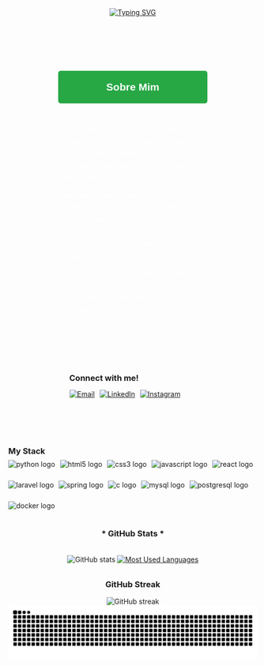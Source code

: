 <div align="center" style="">
  <a href="https://git.io/typing-svg">
    <img src="https://readme-typing-svg.demolab.com?font=Fira+Code&weight=700&size=24&pause=1000&color=28a745&center=true&vCenter=true&random=false&width=600&lines=Manoel+Silva+%7C+Desenvolvedor+Backend" alt="Typing SVG">
  </a>
</div>

<div align="center" style="margin-top: 2rem;">
  <img src="./src/header-gif.gif" alt="" width="600">
</div>

<div style="display: flex; align-items: flex-start; justify-content: center; gap: 2rem; margin-top: 2rem;">
  <div style="width: 60%; font-family: 'Monteserrat', sans-serif; line-height: 1.6; color: #333;">
    <h2 style="color: white; font-weight: bold; margin-bottom: 1rem; background-color: #28a745; padding: 1rem; border-radius: 5px; text-align: center;">Sobre Mim</h2>
    <p style="margin: 10px 0; font-size: 1.1em; color:white; background:">
      Sou um desenvolvedor backend apaixonado por tecnologia, com foco em construir soluções eficientes e escaláveis. 
      Possuo sólida experiência em desenvolvimento backend, análise de dados e inteligência artificial.
    </p>
    <p style="margin: 10px 0; font-size: 1.1em; color:white">
      Atualmente, atuo como Desenvolvedor Backend na <em>Gransys</em>, especializado em Laravel e Vue.js. 
      Tenho expertise em desenvolvimento de APIs RESTful, rotinas de automação ETL e análise de dados com Python.
    </p>
    <p style="margin: 10px 0; font-size: 1.1em; color:white">
      Busco constantemente aprimorar minhas habilidades e contribuir para projetos desafiadores que me permitam crescer como profissional.
    </p>
  </div>
</div>

<div style="display: flex; align-items: center; justify-content: center; gap: 2rem; margin-top: 2rem;">
  <div>
    <h3 style="margin-bottom: 0.5rem;">Connect with me!</h3>
    <p style="display: flex; gap: 10px;">
      <a href="mailto:manoelkenpachi@gmail.com" target="_blank" rel="noopener noreferrer">
        <img src="https://img.shields.io/badge/-Email-D14836?style=for-the-badge&logo=gmail&logoColor=white" alt="Email">
      </a>
      <a href="https://www.linkedin.com/in/manoel-silva-20936815a/" target="_blank" rel="noopener noreferrer">
        <img src="https://img.shields.io/badge/-LinkedIn-0077B5?style=for-the-badge&logo=linkedin&logoColor=white" alt="LinkedIn">
      </a>
      <a href="https://www.instagram.com/manoelkenpachi/" target="_blank" rel="noopener noreferrer">
        <img src="https://img.shields.io/badge/-Instagram-E4405F?style=for-the-badge&logo=instagram&logoColor=white" alt="Instagram">
      </a>
    </p>
  </div>
  <img src="./src/study.gif" alt="" height="190px"> 
</div>

<div style="margin-top: 2rem;">
  <h3 style="margin-bottom: 0.5rem;">My Stack</h3>
  <div align="left" style="display: flex; flex-wrap: wrap; gap: 10px;">
    <img src="https://cdn.jsdelivr.net/npm/@programming-languages-logos/python@0.0.0/python_256x256.png" height="32" alt="python logo" />
    <img src="https://cdn.jsdelivr.net/gh/devicons/devicon/icons/html5/html5-original.svg" height="32" alt="html5 logo" />
    <img src="https://cdn.jsdelivr.net/gh/devicons/devicon/icons/css3/css3-original.svg" height="32" alt="css3 logo" />
    <img src="https://cdn.jsdelivr.net/gh/devicons/devicon/icons/javascript/javascript-plain.svg" height="32" alt="javascript logo" />
    <img src="https://cdn.jsdelivr.net/gh/devicons/devicon/icons/react/react-original.svg" height="32" alt="react logo" />
    <img src="https://cdn.worldvectorlogo.com/logos/laravel-2.svg" height="32" alt="laravel logo" />
    <img src="https://cdn.jsdelivr.net/gh/devicons/devicon/icons/spring/spring-original.svg" height="32" alt="spring logo" />
    <img src="https://cdn.jsdelivr.net/gh/devicons/devicon/icons/c/c-original.svg" height="32" alt="c logo" />
    <img src="https://cdn.jsdelivr.net/gh/devicons/devicon/icons/mysql/mysql-original.svg" height="32" alt="mysql logo" />
    <img src="https://cdn.jsdelivr.net/gh/devicons/devicon/icons/postgresql/postgresql-original.svg" height="32" alt="postgresql logo" />
    <img src="https://cdn.jsdelivr.net/gh/devicons/devicon/icons/docker/docker-original.svg" height="32" alt="docker logo" />
  </div>
</div>

<div style="text-align: center;" align="center">
  <h3>* GitHub Stats *</h3>
  <br>
  <img src="https://github-readme-stats-git-masterrstaa-rickstaa.vercel.app/api?username=ManoelKenpachi&hide_title=true&show_icons=true&include_all_commits=false&count_private=true&line_height=25&hide=issues&bg_color=000&title_color=blue&text_color=FFF&border_radius=3&border_color=36123c&icon_color=blue&theme=jolly" alt="GitHub stats">
  <a href="https://github.com/ManoelKenpachi/github-readme-stats">
    <img src="https://github-readme-stats-git-masterrstaa-rickstaa.vercel.app/api/top-langs/?username=ManoelKenpachi&line_height=10&card_width=290&layout=compact&hide_title=false&count_private=true&langs_count=4&show_icons=true&title_color=blue&hide=html,scss,less&bg_color=000&text_color=blue&border_radius=3&border_color=561760&count_private=true" alt="Most Used Languages">
  </a>
</div>

<div style="text-align: center; margin-top: 2rem;">
  <h3>GitHub Streak</h3>
  <img src="https://github-readme-streak-stats.herokuapp.com/?user=ManoelKenpachi&theme=jolly&hide_border=true" alt="GitHub streak">
</div>

<picture align="center" style="margin-top: 2rem;">
  <source media="(prefers-color-scheme: dark)" srcset="https://raw.githubusercontent.com/ManoelKenpachi/ManoelKenpachi/output/github-contribution-grid-snake-dark.svg">
  <source media="(prefers-color-scheme: light)" srcset="https://raw.githubusercontent.com/ManoelKenpachi/ManoelKenpachi/output/github-contribution-grid-snake-dark.svg">
  <img align="center" alt="github contribution grid snake animation" src="https://raw.githubusercontent.com/ManoelKenpachi/ManoelKenpachi/output/github-contribution-grid-snake.svg">
</picture>
